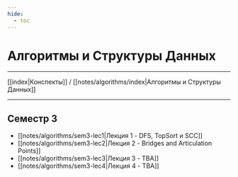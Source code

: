 ```yaml
---
hide: 
  - toc
---
```

# Алгоритмы и Структуры Данных

---

[[index|Конспекты]] / [[notes/algorithms/index|Алгоритмы и Структуры Данных]]

---

## Семестр 3
- [[notes/algorithms/sem3-lec1|Лекция 1 - DFS, TopSort и SCC]]
- [[notes/algorithms/sem3-lec2|Лекция 2 - Bridges and Articulation Points]]
- [[notes/algorithms/sem3-lec3|Лекция 3 - TBA]]
- [[notes/algorithms/sem3-lec4|Лекция 4 - TBA]]